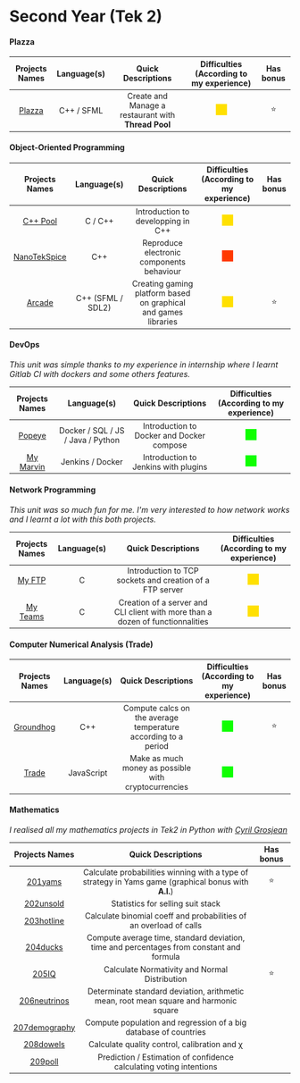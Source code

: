 # Second Year (Tek 2)

#### Plazza

| Projects Names | Language(s) | Quick Descriptions | Difficulties (According to my experience) | Has bonus |
|    :---:     |    :---:    |       :---:       | :---: | :---: |
|[Plazza]| C++ / SFML | Create and Manage a restaurant with **Thread Pool** | ![Medium Difficulty] | :star: |

[Plazza]: https://github.com/Mitix-EPI/Epitech-All-Projects/tree/main/Tek2/Plazza

#### Object-Oriented Programming

| Projects Names | Language(s) | Quick Descriptions | Difficulties (According to my experience) | Has bonus |
|    :---:     |    :---:    |       :---:       | :---: | :---: |
|[C++ Pool]| C / C++ | Introduction to developping in C++ | ![Medium Difficulty] |
|[NanoTekSpice]| C++ | Reproduce electronic components behaviour | ![Hard Difficulty] |
|[Arcade]| C++ (SFML / SDL2) | Creating gaming platform based on graphical and games libraries | ![Medium Difficulty] | :star:

[C++ Pool]: https://github.com/Mitix-EPI/Epitech-All-Projects/tree/main/Tek2/CPP%20Pool

[NanoTekSpice]: https://github.com/Mitix-EPI/Epitech-All-Projects/tree/main/Tek2/Object-Oriented%20Programming/NanoTekSpice

[Arcade]: https://github.com/Mitix-EPI/Epitech-All-Projects/tree/main/Tek2/Object-Oriented%20Programming/Arcade

#### DevOps

*This unit was simple thanks to my experience in internship where I learnt Gitlab CI with dockers and some others features.*

| Projects Names | Language(s) | Quick Descriptions | Difficulties (According to my experience) |
|    :---:     |    :---:    |       :---:       | :---: |
|[Popeye]| Docker / SQL / JS / Java / Python | Introduction to Docker and Docker compose | ![Easy Difficulty] |
|[My Marvin]| Jenkins / Docker | Introduction to Jenkins with plugins | ![Easy Difficulty] |

[Popeye]: https://github.com/Mitix-EPI/Epitech-All-Projects/tree/main/Tek2/DevOps/Popeye

[My Marvin]: https://github.com/Mitix-EPI/Epitech-All-Projects/tree/main/Tek2/DevOps/MyMarvin

#### Network Programming

*This unit was so much fun for me. I'm very interested to how network works and I learnt a lot with this both projects.*

| Projects Names | Language(s) | Quick Descriptions | Difficulties (According to my experience) |
|    :---:     |    :---:    |       :---:       | :---: |
|[My FTP]| C | Introduction to TCP sockets and creation of a FTP server | ![Medium Difficulty] |
|[My Teams]| C | Creation of a server and CLI client with more than a dozen of functionnalities | ![Medium Difficulty] |

[My FTP]: https://github.com/Mitix-EPI/Epitech-All-Projects/tree/main/Tek2/Network%20Programming/MyFTP

[My Teams]: https://github.com/Mitix-EPI/Epitech-All-Projects/tree/main/Tek2/Network%20Programming/MyTeams

#### Computer Numerical Analysis (Trade)

| Projects Names | Language(s) | Quick Descriptions | Difficulties (According to my experience) | Has bonus |
|    :---:     |    :---:    |       :---:       | :---: | :---: |
|[Groundhog]| C++ | Compute calcs on the average temperature according to a period | ![Easy Difficulty] | :star: |
|[Trade]| JavaScript | Make as much money as possible with cryptocurrencies | ![Easy Difficulty] |

[Groundhog]: https://github.com/Mitix-EPI/Epitech-All-Projects/tree/main/Tek2/Computer%20Numerical%20Analysis/Groundhog
[Trade]: https://github.com/Mitix-EPI/Epitech-All-Projects/tree/main/Tek2/Computer%20Numerical%20Analysis/Trade

#### Mathematics

*I realised all my mathematics projects in Tek2 in Python with [Cyril Grosjean](https://github.com/CyrilGrosjean)*

| Projects Names | Quick Descriptions | Has bonus |
|    :---:     |    :---:    |      :---:       |
|[201yams]| Calculate probabilities winning with a type of strategy in Yams game (graphical bonus with **A.I.**) | :star: |
|[202unsold]| Statistics for selling suit stack | |
|[203hotline]| Calculate binomial coeff and probabilities of an overload of calls |  |
|[204ducks]| Compute average time, standard deviation, time and percentages from constant and formula |  |
|[205IQ]| Calculate Normativity and Normal Distribution | :star: |
|[206neutrinos]| Determinate standard deviation, arithmetic mean, root mean square and harmonic square | |
|[207demography]| Compute population and regression of a big database of countries | |
|[208dowels]| Calculate quality control, calibration and χ | |
|[209poll]| Prediction / Estimation of confidence calculating voting intentions | |

[201yams]:https://github.com/Mitix-EPI/Epitech-All-Projects/tree/main/Tek2/Math/201yams

[202unsold]:https://github.com/Mitix-EPI/Epitech-All-Projects/tree/main/Tek2/Math/202unsold

[203hotline]:https://github.com/Mitix-EPI/Epitech-All-Projects/tree/main/Tek2/Math/203hotline

[204ducks]:https://github.com/Mitix-EPI/Epitech-All-Projects/tree/main/Tek2/Math/204ducks

[205IQ]:https://github.com/Mitix-EPI/Epitech-All-Projects/tree/main/Tek2/Math/205IQ

[206neutrinos]:https://github.com/Mitix-EPI/Epitech-All-Projects/tree/main/Tek2/Math/206neutrinos

[207demography]:https://github.com/Mitix-EPI/Epitech-All-Projects/tree/main/Tek2/Math/207demography

[208dowels]:https://github.com/Mitix-EPI/Epitech-All-Projects/tree/main/Tek2/Math/208dowels

[209poll]:https://github.com/Mitix-EPI/Epitech-All-Projects/tree/main/Tek2/Math/209poll


[Easy Difficulty]: ../images/easy.png
[Medium Difficulty]: ../images/medium.png
[Hard Difficulty]: ../images/hard.png
